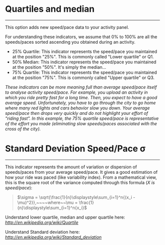 # Quartiles and median
---
This option adds new speed/pace data to your activity panel.

For understanding these indicators, we assume that 0% to 100% are all the speeds/paces sorted ascending you obtained during an activity.
  
- 25% Quartile: This indicator represents the speed/pace you maintained at the position "25%". This is commonly called "Lower quartile" or Q1.  
- 50% Median: This indicator represents the speed/pace you maintained at the position "50%". It's simply the median...  
- 75% Quartile: This indicator represents the speed/pace you maintained at the position "75%". This is commonly called "Upper quartile" or Q3.  

_These indicators can be more meaning full than average speed/pace itself to analyse activity speed/pace. For example, you upload an activity in which you ride pretty fast for a long time. Then, you expect to have a good average speed. Unfortunately, you have to go through the city to go home where many red lights and cars behavior slow you down. Your average speed/pace then drops very quickly and do not highlight your effort of "riding fast". In this example, the 75% quartile speed/pace is representative of the effort you made (eliminating slow speeds/paces associated with the cross of the city)._  

# Standard Deviation Speed/Pace σ
---
This indicator represents the amount of variation or dispersion of speeds/paces from your average speed/pace. It gives a good estimation of how your ride was paced (like variability index). From a mathematical view, this is the square root of the variance computed through this formula (_X is speed/pace_):
> $\sigma = \sqrt{\frac{1}{n}\displaystyle\sum_{i=1}^n{(x_i - \mu)^2}},~~~~where~~\mu = \frac{1}{n}\displaystyle\sum_{i=1}^n{x_i}$  

Understand lower quartile, median and upper quartile here: _http://en.wikipedia.org/wiki/Quartile_  

Understand Standard deviation here: _http://en.wikipedia.org/wiki/Standard_deviation_
